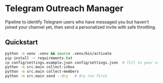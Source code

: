 # Telegram Outreach Manager

Pipeline to identify Telegram users who have messaged you but haven’t joined your channel yet, then send a personalized invite with safe throttling.

## Quickstart

```bash
python -m venv .venv && source .venv/bin/activate
pip install -r requirements.txt
cp config/settings.example.json config/settings.json  # fill in your values
python -m src.main collect-inbox
python -m src.main collect-members
python -m src.main send --dry   # dry run first
```
